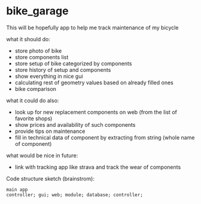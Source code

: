 # bike_garage
This will be hopefully app to help me track maintenance of my bicycle

what it should do:
- store photo of bike
- store components list
- store setup of bike categorized by components
- store history of setup and components
- show everything in nice gui
- calculating rest of geometry values based on already filled ones
- bike comparison

what it could do also:
- look up for new replacement components on web (from the list of favorite shops)
- show prices and availability of such components
- provide tips on maintenance
- fill in technical data of component by extracting from string (whole name of component)

what would be nice in future:
- link with tracking app like strava and track the wear of components

Code structure sketch (brainstrom):

    main app
    controller; gui; web; module; database; controller;

